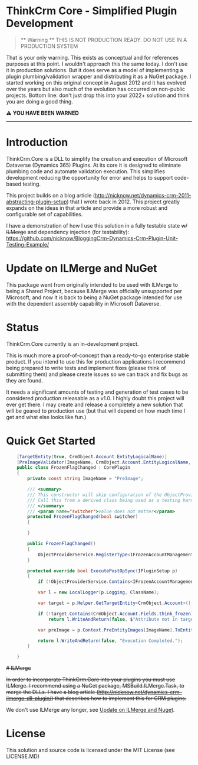 ﻿# ThinkCrm Core - Simplified Plugin Development

> ** Warning **
THIS IS NOT PRODUCTION READY. DO NOT USE IN A PRODUCTION SYSTEM

That is your only warning. This exists as conceptual and for references purposes at this point. I wouldn't approach this the same today. I don't use it in production solutions. But it does serve as a model of implementing a plugin plumbing/validation wrapper and distributing it as a NuGet package. I started working on this original concept in August 2012 and it has evolved over the years but also much of the evolution has occurred on non-public projects. Bottom line: don't just drop this into your 2022+ solution and think you are doing a good thing.

:warning: __YOU HAVE BEEN WARNED__

***

# Introduction

ThinkCrm.Core is a DLL to simplify the creation and execution of Microsoft Dataverse (Dynamics 365) Plugins. At its core it is designed to eliminate plumbing code and automate validation execution. This simplifies development reducing the opportunity for error and helps to support code-based testing.

This project builds on a blog article (http://nicknow.net/dynamics-crm-2011-abstracting-plugin-setup) that I wrote back in 2012. This project greatly expands on the ideas in that article and provide a more robust and configurable set of capabilities.

I have a demonstration of how I use this solution in a fully testable state ~~w/ ILMerge~~ and dependency injection (for testability): https://github.com/nicknow/BloggingCrm-Dynamics-Crm-Plugin-Unit-Testing-Example/

# Update on ILMerge and NuGet

This package went from originally intended to be used with ILMerge to being a Shared Project, because ILMerge was officially unsupported per Microsoft, and now it is back to being a NuGet package intended for use with the dependent assembly capability in Microsoft Dataverse. 

# Status

ThinkCrm.Core currently is an in-development project.

This is much more a proof-of-concept than a ready-to-go enterprise stable product. If you intend to use this for production applications I recommend being prepared to write tests and implement fixes (please think of submitting them) and please create issues so we can track and fix bugs as they are found.

It needs a significant amounts of testing and generation of test cases to be considered production releasable as a v1.0. I highly doubt this project will ever get there. I may create and release a completely a new solution that will be geared to production use (but that will depend on how much time I get and what else looks like fun.)

# Quick Get Started



```cs
    [TargetEntity(true, CrmObject.Account.EntityLogicalName)]
    [PreImageValidator(ImageName, CrmObject.Account.EntityLogicalName, true, CrmObject.Account.Fields.think_frozen)]
    public class FrozenFlagChanged : CorePlugin
    {
        private const string ImageName = "PreImage";

        /// <summary>
        /// This constructor will skip configuration of the ObjectProviderService.
        /// Call this from a derived class being used as a testing harness 
        /// </summary>
        /// <param name="switcher">value does not matter</param>
        protected FrozenFlagChanged(bool switcher)
        {

        }

        public FrozenFlagChanged()
        {
            ObjectProviderService.RegisterType<IFrozenAccountManagement>(new FrozenAccountManagement());
        }

        protected override bool ExecutePostOpSync(IPluginSetup p)
        {
            if (!ObjectProviderService.Contains<IFrozenAccountManagement>()) throw new NullReferenceException(nameof(IFrozenAccountManagement));

            var l = new LocalLogger(p.Logging, ClassName);            

            var target = p.Helper.GetTargetEntity<CrmObject.Account>();

            if (!target.Contains(CrmObject.Account.Fields.think_frozen))
                return l.WriteAndReturn(false, $"Attribute not in target: {CrmObject.Account.Fields.think_frozen}.");

            var preImage = p.Context.PreEntityImages[ImageName].ToEntity<CrmObject.Account>();            

            return l.WriteAndReturn(false, "Execution Completed.");
        }

    }
````

~~# ILMerge~~

~~In order to incorporate ThinkCrm.Core into your plugins you must use ILMerge. I recommend using a NuGet package, MSBuild.ILMerge.Task, to merge the DLLs. I have a blog article (http://nicknow.net/dynamics-crm-ilmerge-dll-plugin/) that describes how to implement this for CRM plugins.~~

We don't use ILMerge any longer, see [Update on ILMerge and Nuget](#update-on-ilmerge-and-nuget).

# License

This solution and source code is licensed under the MIT License (see LICENSE.MD)

